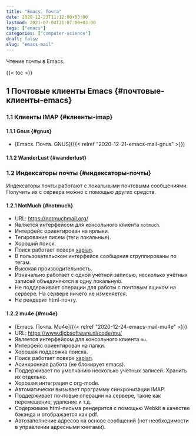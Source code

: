 ```yaml
---
title: "Emacs. Почта"
date: 2020-12-23T11:12:00+03:00
lastmod: 2021-07-04T21:07:00+03:00
tags: ["emacs"]
categories: ["computer-science"]
draft: false
slug: "emacs-mail"
---
```


Чтение почты в Emacs.

<!--more-->

{{< toc >}}


## <span class="section-num">1</span> Почтовые клиенты Emacs {#почтовые-клиенты-emacs}


### <span class="section-num">1.1</span> Клиенты IMAP {#клиенты-imap}


#### <span class="section-num">1.1.1</span> Gnus {#gnus}

-   [Emacs. Почта. GNUS]({{< relref "2020-12-21-emacs-mail-gnus" >}})


#### <span class="section-num">1.1.2</span> WanderLust {#wanderlust}


### <span class="section-num">1.2</span> Индексаторы почты {#индексаторы-почты}

Индексаторы почты работают с локальными почтовыми
сообщениями. Получить их с сервера можно с помощью других средств.


#### <span class="section-num">1.2.1</span> NotMuch {#notmuch}

-   URL: <https://notmuchmail.org/>
-   Является интерфейсом для консольного клиента `notmuch`.
-   Интерфейс ориентирован на ярлыки.
-   Тегирование писем (теги локальные).
-   Хороший поиск.
-   Поиск работает поверх [xapian](https://xapian.org/).
-   В пользовательском интерфейсе сообщения сгруппированы по тегам.
-   Высокая производительность.
-   Изначально работает с одной учётной записью, несколько учётных записей объединяются в одну локальную.
-   Не поддерживает операции для работы с почтовым ящиком на сервере. На сервере ничего не изменяется.
-   Не рендерит html-почту.


#### <span class="section-num">1.2.2</span> mu4e {#mu4e}

-   [Emacs. Почта. Mu4e]({{< relref "2020-12-24-emacs-mail-mu4e" >}})
-   URL: <https://www.djcbsoftware.nl/code/mu/>
-   Является интерфейсом для консольного клиента `mu`.
-   Интерфейс ориентирован на папки.
-   Хорошая поддержка поиска.
-   Поиск работает поверх [xapian](https://xapian.org/).
-   Асинхронная работа (не блокирует emacs).
-   Поддерживает по умолчанию несколько учётных записей. Хранить их отдельно.
-   Хорошая интеграция с org-mode.
-   Автоматически вызывает программу синхронизации IMAP.
-   Поддерживает почтовые операции на сервере, такие как перемещение, удаление и т.д.
-   Содержимое html-письма рендерится с помощью Webkit в качестве бэкэнда и отображается как pdf.
-   Автозаполнение адресов на основе сообщений (нет необходимости в управлении адресными книгами).
